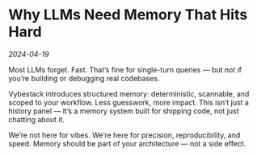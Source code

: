 # Why LLMs Need Memory That Hits Hard
*2024-04-19*

Most LLMs forget. Fast. That’s fine for single-turn queries — but not if you’re building or debugging real codebases.

Vybestack introduces structured memory: deterministic, scannable, and scoped to your workflow. Less guesswork, more impact. This isn’t just a history panel — it’s a memory system built for shipping code, not just chatting about it.

We’re not here for vibes. We’re here for precision, reproducibility, and speed. Memory should be part of your architecture — not a side effect.
